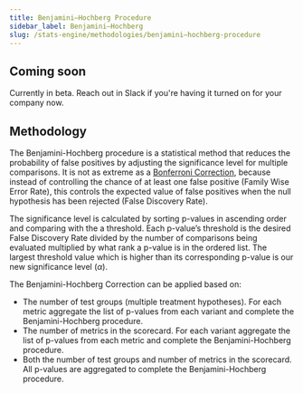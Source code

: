```yaml
---
title: Benjamini–Hochberg Procedure
sidebar_label: Benjamini–Hochberg
slug: /stats-engine/methodologies/benjamini–hochberg-procedure
---
```


## Coming soon

Currently in beta. Reach out in Slack if you're having it turned on for your company now.

## Methodology

The Benjamini-Hochberg procedure is a statistical method that reduces the probability of false positives by adjusting the significance level for multiple comparisons. It is not as extreme as a [Bonferroni Correction](https://docs.statsig.com/stats-engine/methodologies/bonferroni-correction), because instead of controlling the chance of at least one false positive (Family Wise Error Rate), this controls the expected value of false positives when the null hypothesis has been rejected (False Discovery Rate).

The significance level is calculated by sorting p-values in ascending order and comparing with the a threshold. Each p-value’s threshold is the desired False Discovery Rate divided by the number of comparisons being evaluated multiplied by what rank a p-value is in the ordered list. The largest threshold value which is higher than its corresponding p-value is our new significance level ($\alpha$).

The Benjamini-Hochberg Correction can be applied based on:

- The number of test groups (multiple treatment hypotheses). For each metric aggregate the list of p-values from each variant and complete the Benjamini-Hochberg procedure.
- The number of metrics in the scorecard. For each variant aggregate the list of p-values from each metric and complete the Benjamini-Hochberg procedure.
- Both the number of test groups and number of metrics in the scorecard. All p-values are aggregated to complete the Benjamini-Hochberg procedure.
